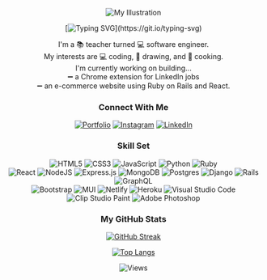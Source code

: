 
<div align='center'>

![My Illustration](https://i.imgur.com/4C2GICB.png)
  
[![Typing SVG](https://readme-typing-svg.demolab.com?font=Poppins&duration=2800&pause=350&color=FF7AAA&center=true&width=435&lines=Hi%2C+I'm+Angel.;Welcome+to+my+little+coding+corner!)](https://git.io/typing-svg)

 I'm a :books: teacher turned :computer: software engineer. <br>
 My interests are :computer: coding, :art: drawing, and :ramen: cooking. <br>
 I'm currently working on building... <br>
 :heavy_minus_sign: a Chrome extension for LinkedIn jobs <br>
 :heavy_minus_sign: an e-commerce website using Ruby on Rails and React.
   
  ### Connect With Me
[![Portfolio](https://img.shields.io/badge/portfolio-%2335BDB2.svg?style=for-the-badge&logo=netlify&logoColor=white)](https://angel-zhou.netlify.app/)
[![Instagram](https://img.shields.io/badge/Instagram-%23EC5990.svg?style=for-the-badge&logo=Instagram&logoColor=white)](https://www.instagram.com/aiyapetstudio/)
[![LinkedIn](https://img.shields.io/badge/linkedin-%230077B5.svg?style=for-the-badge&logo=linkedin&logoColor=white)](https://www.linkedin.com/in/angel-q-zhou/)
  
  ### Skill Set
  
![HTML5](https://img.shields.io/badge/html5-%23E34F26.svg?style=flat-square&logo=html5&logoColor=white)
![CSS3](https://img.shields.io/badge/css3-%231572B6.svg?style=flat-square&logo=css3&logoColor=white)
![JavaScript](https://img.shields.io/badge/javascript-%23323330.svg?style=flat-square&logo=javascript&logoColor=%23F7DF1E)
![Python](https://img.shields.io/badge/python-3670A0?style=flat-square&logo=python&logoColor=ffdd54)
![Ruby](https://img.shields.io/badge/ruby-%23CC342D.svg?style=flat-square&logo=ruby&logoColor=white)
  <br>
![React](https://img.shields.io/badge/react-%2320232a.svg?style=flat-square&logo=react&logoColor=%2361DAFB)
![NodeJS](https://img.shields.io/badge/node.js-6DA55F?style=flat-square&logo=node.js&logoColor=white)
![Express.js](https://img.shields.io/badge/express.js-%23404d59.svg?style=flat-square&logo=express&logoColor=%2361DAFB)
![MongoDB](https://img.shields.io/badge/MongoDB-%234ea94b.svg?style=flat-square&logo=mongodb&logoColor=white)
![Postgres](https://img.shields.io/badge/postgres-%23316192.svg?style=flat-square&logo=postgresql&logoColor=white)
![Django](https://img.shields.io/badge/django-%23092E20.svg?style=flat-square&logo=django&logoColor=white)
![Rails](https://img.shields.io/badge/rails-%23CC0000.svg?style=flat-square&logo=ruby-on-rails&logoColor=white)
 ![GraphQL](https://img.shields.io/badge/-GraphQL-E10098?style=flat-square&logo=graphql&logoColor=white)
  <br>
![Bootstrap](https://img.shields.io/badge/bootstrap-%23563D7C.svg?style=flat-square&logo=bootstrap&logoColor=white)
![MUI](https://img.shields.io/badge/MUI-%230081CB.svg?style=flat-square&logo=mui&logoColor=white)
![Netlify](https://img.shields.io/badge/netlify-%23000000.svg?style=flat-square&logo=netlify&logoColor=#00C7B7)
![Heroku](https://img.shields.io/badge/heroku-%23430098.svg?style=flat-square&logo=heroku&logoColor=white)
![Visual Studio Code](https://img.shields.io/badge/Visual%20Studio%20Code-0078d7.svg?style=flat-square&logo=visual-studio-code&logoColor=white)
![Clip Studio Paint](https://shields.io/badge/clip%20studio%20paint-DB7093?style=flat-square)
![Adobe Photoshop](https://img.shields.io/badge/adobe%20photoshop-%2331A8FF.svg?style=flat-square&logo=adobe%20photoshop&logoColor=white)

  ### My GitHub Stats
   
[![GitHub Streak](http://github-readme-streak-stats.herokuapp.com?user=angel-zh&theme=dracula&border_radius=5&fire=69DDD1&stroke=69DDD1&dates=C0ECE6)](https://git.io/streak-stats)
 
[![Top Langs](https://github-readme-stats.vercel.app/api/top-langs/?username=angel-zh&theme=dracula&layout=compact)](https://github.com/anuraghazra/github-readme-stats)
 
![Views](https://komarev.com/ghpvc/?username=angel-zh&style=flat-square&color=DB7093&label=VIEWS)
</div>
